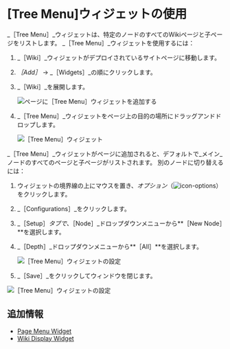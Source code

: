# [Tree Menu]ウィジェットの使用

_［Tree Menu］_ウィジェットは、特定のノードのすべてのWikiページと子ページをリストします。 _［Tree Menu］_ウィジェットを使用するには：

1. _［Wiki］_ウィジェットがデプロイされているサイトページに移動します。
1. _［Add］_ &rarr; _［Widgets］_の順にクリックします。
1. _［Wiki］_を展開します。

    ![ページに［Tree Menu］ウィジェットを追加する](./using-the-tree-menu-widget/images/01.png)

1. _［Tree Menu］_ウィジェットをページ上の目的の場所にドラッグアンドドロップします。

    ![［Tree Menu］ウィジェット](./using-the-tree-menu-widget/images/02.png)

_［Tree Menu］_ウィジェットがページに追加されると、デフォルトで_メイン_ノードのすべてのページと子ページがリストされます。 別のノードに切り替えるには：

1. ウィジェットの境界線の上にマウスを置き、_オプション_（![icon-options](../../images/icon-widget-options.png)）をクリックします。
1. _［Configurations］_をクリックします。
1. _［Setup］_タブで、_［Node］_ドロップダウンメニューから**［New Node］**を選択します。
1. _［Depth］_ドロップダウンメニューから**［All］**を選択します。

    ![［Tree Menu］ウィジェットの設定](./using-the-tree-menu-widget/images/03.png)

1. _［Save］_をクリックしてウィンドウを閉じます。

![［Tree Menu］ウィジェットの設定](./using-the-tree-menu-widget/images/04.png)

<a name="追加情報" />

## 追加情報

* [Page Menu Widget](./using-the-page-menu-widget.md)
* [Wiki Display Widget](./using-the-wiki-display-widget.md)
